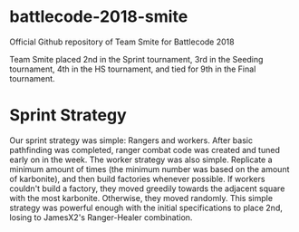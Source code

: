 # battlecode-2018-smite
Official Github repository of Team Smite for Battlecode 2018

Team Smite placed 2nd in the Sprint tournament, 3rd in the Seeding tournament, 4th in the HS tournament, and tied for 9th in the Final tournament.


# Sprint Strategy
Our sprint strategy was simple: Rangers and workers. After basic pathfinding was completed, ranger combat code was created and tuned early on in the week. The worker strategy was also simple. Replicate a minimum amount of times (the minimum number was based on the amount of karbonite), and then build factories whenever possible. If workers couldn't build a factory, they moved greedily towards the adjacent square with the most karbonite. Otherwise, they moved randomly. This simple strategy was powerful enough with the initial specifications to place 2nd, losing to JamesX2's Ranger-Healer combination.
